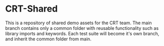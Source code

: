 # CRT-Shared
This is a repository of shared demo assets for the CRT team.
The main branch contains only a common folder with reusable functionality such as library imports and keywords. 
Each test suite will become it's own branch, and inherit the common folder from main. 
